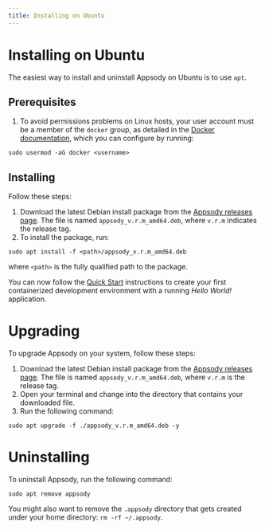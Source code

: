 ```yaml
---
title: Installing on Ubuntu
---
```


# Installing on Ubuntu

The easiest way to install and uninstall Appsody on Ubuntu is to use `apt`.

## Prerequisites

1. To avoid permissions problems on Linux hosts, your user account must be a member of the `docker` group, as detailed in the [Docker documentation](https://docs.docker.com/install/linux/linux-postinstall/), which you can configure by running:
```
sudo usermod -aG docker <username>
```

## Installing

Follow these steps:

1. Download the latest Debian install package from the [Appsody releases page](https://github.com/appsody/appsody/releases). The file is named `appsody_v.r.m_amd64.deb`, where `v.r.m` indicates the release tag.
2. To install the package, run:

```
sudo apt install -f <path>/appsody_v.r.m_amd64.deb
```
where `<path>` is the fully qualified path to the package.

You can now follow the [Quick Start](/docs/getting-started/quick-start) instructions to create your first containerized development environment with a running *Hello World!* application.

# Upgrading

To upgrade Appsody on your system, follow these steps:
1. Download the latest Debian install package from the [Appsody releases page](https://github.com/appsody/appsody/releases). The file is named `appsody_v.r.m_amd64.deb`, where `v.r.m` is the release tag.
2. Open your terminal and change into the directory that contains your downloaded file.
3. Run the following command:
```
sudo apt upgrade -f ./appsody_v.r.m_amd64.deb -y
```

# Uninstalling

To uninstall Appsody, run the following command:
```
sudo apt remove appsody
```
You might also want to remove the `.appsody` directory that gets created under your home directory: `rm -rf ~/.appsody`.
